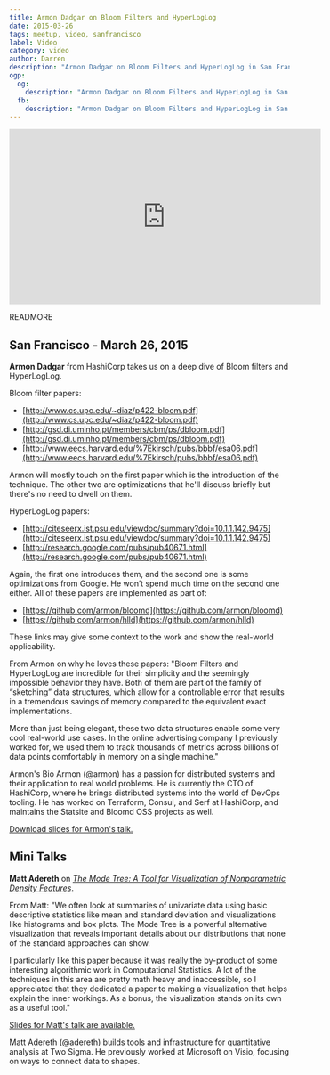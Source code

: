 ```yaml
---
title: Armon Dadgar on Bloom Filters and HyperLogLog
date: 2015-03-26
tags: meetup, video, sanfrancisco
label: Video
category: video
author: Darren
description: "Armon Dadgar on Bloom Filters and HyperLogLog in San Francisco"
ogp:
  og:
    description: "Armon Dadgar on Bloom Filters and HyperLogLog in San Francisco"
  fb:
    description: "Armon Dadgar on Bloom Filters and HyperLogLog in San Francisco"
---
```


<iframe class="video" width="560" height="315" src="https://www.youtube.com/embed/T3Bt9Tn6P5c" frameborder="0" allowfullscreen></iframe>

READMORE

## San Francisco - March 26, 2015

**Armon Dadgar** from HashiCorp takes us on a deep dive of Bloom filters and HyperLogLog.

Bloom filter papers:

* [http://www.cs.upc.edu/~diaz/p422-bloom.pdf](http://www.cs.upc.edu/~diaz/p422-bloom.pdf)
* [http://gsd.di.uminho.pt/members/cbm/ps/dbloom.pdf](http://gsd.di.uminho.pt/members/cbm/ps/dbloom.pdf)
* [http://www.eecs.harvard.edu/%7Ekirsch/pubs/bbbf/esa06.pdf](http://www.eecs.harvard.edu/%7Ekirsch/pubs/bbbf/esa06.pdf)

Armon will mostly touch on the first  paper which is the introduction of the technique. The other two are optimizations that he'll discuss briefly but there's no need to dwell on them.

HyperLogLog papers:

* [http://citeseerx.ist.psu.edu/viewdoc/summary?doi=10.1.1.142.9475](http://citeseerx.ist.psu.edu/viewdoc/summary?doi=10.1.1.142.9475)
* [http://research.google.com/pubs/pub40671.html](http://research.google.com/pubs/pub40671.html)

Again, the first one introduces them, and the second one is some optimizations from Google. He won’t spend much time on the second one either. All of these papers are implemented as part of:

* [https://github.com/armon/bloomd](https://github.com/armon/bloomd)
* [https://github.com/armon/hlld](https://github.com/armon/hlld)

These links may give some context to the work and show the real-world applicability.

From Armon on why he loves these papers: "Bloom Filters and HyperLogLog are incredible for their simplicity and the seemingly impossible behavior they have. Both of them are part of the family of “sketching” data structures, which allow for a controllable error that results in a tremendous savings of memory compared to the equivalent exact implementations.

More than just being elegant, these two data structures enable some very cool real-world use cases. In the online advertising company I previously worked for, we used them to track thousands of metrics across billions of data points comfortably in memory on a single machine."


Armon's Bio
Armon (@armon) has a passion for distributed systems and their application to real world problems. He is currently the CTO of HashiCorp, where he brings distributed systems into the world of DevOps tooling. He has worked on Terraform, Consul, and Serf at HashiCorp, and maintains the Statsite and Bloomd OSS projects as well.

[Download slides for Armon's talk.](https://speakerdeck.com/paperswelove/pwlsf-number-13-equals-armon-dadgar-on-bloom-filters-and-hyperloglog)

## Mini Talks

**Matt Adereth** on [_The Mode Tree: A Tool for Visualization of Nonparametric Density Features_](http://adereth.github.io/oneoff/Mode%20Trees.pdf).

From Matt: "We often look at summaries of univariate data using basic descriptive statistics like mean and standard deviation and visualizations like histograms and box plots.  The Mode Tree is a powerful alternative visualization that reveals important details about our distributions that none of the standard approaches can show.

I particularly like this paper because it was really the by-product of some interesting algorithmic work in Computational Statistics.  A lot of the techniques in this area are pretty math heavy and inaccessible, so I appreciated that they dedicated a paper to making a visualization that helps explain the inner workings.  As a bonus, the visualization stands on its own as a useful tool."

[Slides for Matt's talk are available.](http://adereth.github.io/oneoff/pwl-draft/scratch.html)

Matt Adereth (@adereth) builds tools and infrastructure for quantitative analysis at Two Sigma.  He previously worked at Microsoft on Visio, focusing on ways to connect data to shapes.

